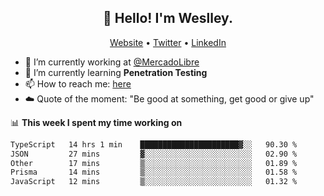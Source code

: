 <h2 align="center">👋 Hello! I'm Weslley.</h2>
<p align="center">
  <a href="http://weslleyneri.com.br">Website</a> •
  <a href="https://twitter.com/Weslley_Neri">Twitter</a> •
  <a href="https://www.linkedin.com/in/weslley-neri-3658908b">LinkedIn</a>
</p>


- 🔭 I’m currently working at [@MercadoLibre](https://github.com/mercadolibre)
- 🌱 I’m currently learning **Penetration Testing**
- 📫 How to reach me: [here](mailto:weslley39@gmail.com)
- ☁️ Quote of the moment: "Be good at something, get good or give up"

📊 **This week I spent my time working on**
<!--START_SECTION:waka-->

```txt
TypeScript   14 hrs 1 min    ██████████████████████▓░░   90.30 %
JSON         27 mins         ▓░░░░░░░░░░░░░░░░░░░░░░░░   02.90 %
Other        17 mins         ▒░░░░░░░░░░░░░░░░░░░░░░░░   01.89 %
Prisma       14 mins         ▒░░░░░░░░░░░░░░░░░░░░░░░░   01.58 %
JavaScript   12 mins         ▒░░░░░░░░░░░░░░░░░░░░░░░░   01.32 %
```

<!--END_SECTION:waka-->

<!-- Inspired by https://github.com/gruselhaus/gruselhaus -->